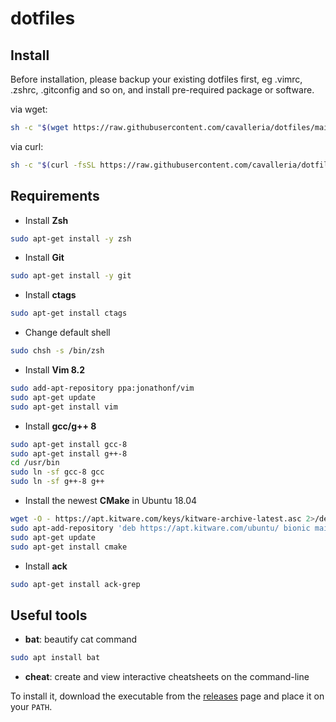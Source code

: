 # dotfiles

## Install

Before installation, please backup your existing dotfiles first, eg .vimrc, .zshrc, .gitconfig and so on, and install pre-required package or software.

via wget:
```bash
sh -c "$(wget https://raw.githubusercontent.com/cavalleria/dotfiles/main/install.sh -O -)"
```

via curl:
```bash
sh -c "$(curl -fsSL https://raw.githubusercontent.com/cavalleria/dotfiles/main/install.sh)"
```

## Requirements

- Install **Zsh**
```bash
sudo apt-get install -y zsh
```

- Install **Git**
```bash
sudo apt-get install -y git
```

- Install **ctags**
```bash
sudo apt-get install ctags
```

- Change default shell
```bash
sudo chsh -s /bin/zsh
```

- Install **Vim 8.2**
```bash
sudo add-apt-repository ppa:jonathonf/vim
sudo apt-get update
sudo apt-get install vim
```

- Install **gcc/g++ 8**
```bash
sudo apt-get install gcc-8
sudo apt-get install g++-8
cd /usr/bin
sudo ln -sf gcc-8 gcc
sudo ln -sf g++-8 g++
```

- Install the newest **CMake** in Ubuntu 18.04
```bash
wget -O - https://apt.kitware.com/keys/kitware-archive-latest.asc 2>/dev/null | sudo apt-key add -
sudo apt-add-repository 'deb https://apt.kitware.com/ubuntu/ bionic main'
sudo apt-get update
sudo apt-get install cmake
```

- Install **ack**
```bash
sudo apt-get install ack-grep
```

## Useful tools

- **bat**: beautify cat command
```bash
sudo apt install bat
```

- **cheat**: create and view interactive cheatsheets on the command-line

To install it, download the executable from the [releases][] page and place it on your `PATH`.


[Releases]: https://github.com/cheat/cheat/releases
